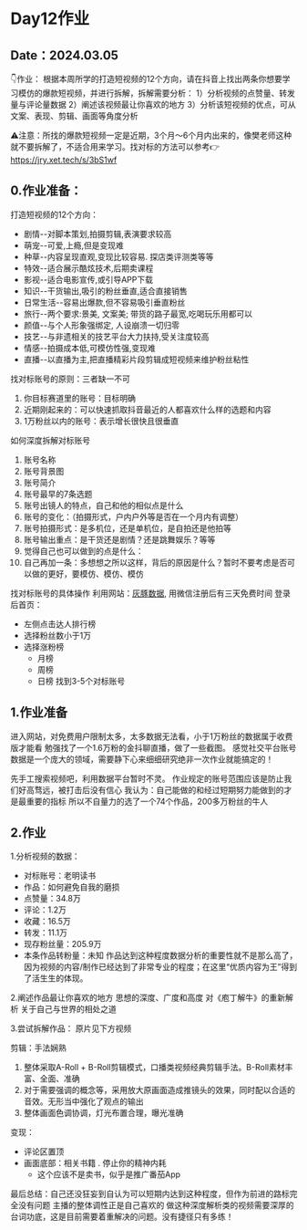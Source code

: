 # Day12作业

Date：2024.03.05
---

👇作业：
根据本周所学的打造短视频的12个方向，请在抖音上找出两条你想要学习模仿的爆款短视频，并进行拆解，拆解需要分析：
1）分析视频的点赞量、转发量与评论量数据
2）阐述该视频最让你喜欢的地方
3）分析该短视频的优点，可从文案、表现、剪辑、画面等角度分析

⚠注意：所找的爆款短视频一定是近期，3个月～6个月内出来的，像樊老师这种就不要拆解了，不适合用来学习。找对标的方法可以参考👉https://jry.xet.tech/s/3bS1wf

## 0.作业准备：

打造短视频的12个方向：

- 剧情--对脚本策划,拍摄剪辑,表演要求较高
- 萌宠--可爱,上瘾,但是变现难
- 种草--内容呈现直观,变现比较容易. 探店类评测类等等
- 特效--适合展示酷炫技术,后期卖课程
- 影视--适合电影宣传,或引导APP下载
- 知识--干货输出,吸引的粉丝垂直,适合直接销售
- 日常生活--容易出爆款,但不容易吸引垂直粉丝
- 旅行--两个要求:景美, 文案美; 带货的路子最宽,吃喝玩乐用都可以
- 颜值--与个人形象强绑定, 人设崩溃一切归零
- 技艺--与非遗相关的技艺平台大力扶持,受关注度较高
- 情感--拍摄成本低,可模仿性强,变现难
- 直播--以直播为主,把直播精彩片段剪辑成短视频来维护粉丝粘性

找对标账号的原则：三者缺一不可

1. 你目标赛道里的账号：目标明确
2. 近期刚起来的：可以快速抓取抖音最近的人都喜欢什么样的选题和内容
3. 1万粉丝以内的账号：表示增长很快且很垂直

如何深度拆解对标账号

1. 账号名称
2. 账号背景图
3. 账号简介
4. 账号最早的7条选题
5. 账号出镜人的特点，自己和他的相似点是什么
6. 账号的变化：（拍摄形式，户内户外等是否在一个月内有调整）
7. 账号拍摄形式：是多机位，还是单机位，是自拍还是他拍等
8. 账号输出重点：是干货还是剧情？还是跳舞娱乐？等等
9. 觉得自己也可以做到的点是什么：
10. 自己再加一条：多想想之所以这样，背后的原因是什么？暂时不要考虑是否可以做的更好，要模仿、模仿、模仿

找对标账号的具体操作
利用网站：[灰豚数据](https://www.huitun.com/), 用微信注册后有三天免费时间
登录后首页：

- 左侧点击达人排行榜
- 选择粉丝数小于1万
- 选择涨粉榜
  - 月榜
  - 周榜
  - 日榜
    找到3-5个对标账号

## 1.作业准备

进入网站，对免费用户限制太多，太多数据无法看，小于1万粉丝的数据属于收费版才能看
勉强找了一个1.6万粉的金抖聊直播，做了一些截图。
感觉社交平台账号数据是一个庞大的领域，需要静下心来细细研究绝非一次作业就能搞定的！

先手工搜索视频吧，利用数据平台暂时不灵。
作业规定的账号范围应该是防止我们好高骛远，被打击后没有信心
我认为：自己能做的和经过短期努力能做到的才是最重要的指标
所以不自量力的选了一个74个作品，200多万粉丝的牛人

## 2.作业

1.分析视频的数据：

- 对标账号：老明读书
- 作品：如何避免自我的磨损
- 点赞量：34.8万
- 评论：1.2万
- 收藏：16.5万
- 转发：11.1万
- 现存粉丝量：205.9万
- 本条作品转粉量：未知
  作品达到这种程度数据分析的重要性就不是那么高了，因为视频的内容/制作已经达到了非常专业的程度；在这里“优质内容为王”得到了活生生的体现。

2.阐述作品最让你喜欢的地方
思想的深度、广度和高度
对《庖丁解牛》的重新解析
关于自己与世界的相处之道

3.尝试拆解作品：
原片见下方视频

剪辑：手法娴熟

1. 整体采取A-Roll + B-Roll剪辑模式，口播类视频经典剪辑手法。B-Roll素材丰富、全面、准确
2. 对于需要强调的概念等，采用放大原画面造成推镜头的效果，同时配以合适的音效。无形当中强化了观点的输出
3. 整体画面色调协调，灯光布置合理，曝光准确

变现：

- 评论区置顶
- 画面底部：相关书籍 . 停止你的精神内耗
  - 这个应该不是卖书，似乎是推广番茄App

最后总结：自己还没狂妄到自认为可以短期内达到这种程度，但作为前进的路标完全没有问题
主播的整体调性正是自己喜欢的
做这种深度解析类的视频需要深厚的台词功底，这是目前需要着重解决的问题。没有捷径只有多练！
